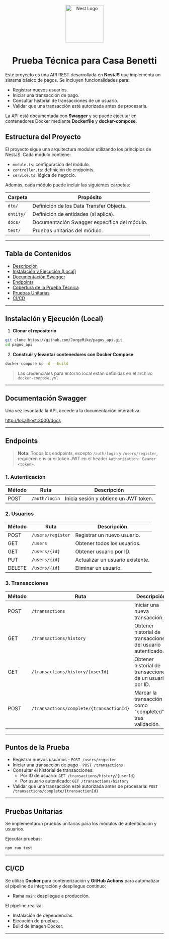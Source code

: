<p align="center">
  <a href="http://nestjs.com/" target="blank"><img src="https://nestjs.com/img/logo-small.svg" width="120" alt="Nest Logo" /></a>
</p>

<h1 align="center">Prueba Técnica para Casa Benetti</h1>

Este proyecto es una API REST desarrollada en **NestJS** que implementa un sistema básico de pagos. Se incluyen funcionalidades para:

- Registrar nuevos usuarios.
- Iniciar una transacción de pago.
- Consultar historial de transacciones de un usuario.
- Validar que una transacción esté autorizada antes de procesarla.

La API está documentada con **Swagger** y se puede ejecutar en contenedores Docker mediante **Dockerfile** y **docker-compose**.

## Estructura del Proyecto

El proyecto sigue una arquitectura modular utilizando los principios de NestJS. Cada módulo contiene:

- `module.ts`: configuración del módulo.
- `controller.ts`: definición de endpoints.
- `service.ts`: lógica de negocio.

Además, cada módulo puede incluir las siguientes carpetas:

| Carpeta    | Propósito                                         |
|------------|---------------------------------------------------|
| `dto/`     | Definición de los Data Transfer Objects.          |
| `entity/`  | Definición de entidades (si aplica).              |
| `docs/`    | Documentación Swagger específica del módulo.      |
| `test/`    | Pruebas unitarias del módulo.                     |

---

## Tabla de Contenidos

- [Descripción](#prueba-técnica-para-casa-benetti)
- [Instalación y Ejecución (Local)](#instalación-y-ejecución-local)
- [Documentación Swagger](#documentación-swagger)
- [Endpoints](#-endpoints)
- [Cobertura de la Prueba Técnica](#puntos-de-la-prueba)
- [Pruebas Unitarias](#pruebas-unitarias)
- [CI/CD](#cicd)

---

## Instalación y Ejecución (Local)

1. **Clonar el repositorio**

```bash
git clone https://github.com/JorgeMike/pagos_api.git
cd pagos_api
```

2. **Construir y levantar contenedores con Docker Compose**

```bash
docker-compose up -d --build
```

> Las credenciales para entorno local están definidas en el archivo `docker-compose.yml`

---

## Documentación Swagger

Una vez levantada la API, accede a la documentación interactiva:

[http://localhost:3000/docs](http://localhost:3000/docs)

---

## Endpoints

> **Nota:** Todos los endpoints, excepto `/auth/login` y `/users/register`, requieren enviar el token JWT en el header `Authorization: Bearer <token>`.

### 1. Autenticación

| Método | Ruta          | Descripción                           |
| ------ | ------------- | ------------------------------------- |
| POST   | `/auth/login` | Inicia sesión y obtiene un JWT token. |

### 2. Usuarios

| Método | Ruta              | Descripción                      |
| ------ | ----------------- | -------------------------------- |
| POST   | `/users/register` | Registrar un nuevo usuario.      |
| GET    | `/users`          | Obtener todos los usuarios.      |
| GET    | `/users/{id}`     | Obtener usuario por ID.          |
| PUT    | `/users/{id}`     | Actualizar un usuario existente. |
| DELETE | `/users/{id}`     | Eliminar un usuario.             |

### 3. Transacciones

| Método | Ruta                                     | Descripción                                                          |
| ------ | ---------------------------------------- | -------------------------------------------------------------------- |
| POST   | `/transactions`                          | Iniciar una nueva transacción.                                       |
| GET    | `/transactions/history`                  | Obtener historial de transacciones del usuario autenticado.          |
| GET    | `/transactions/history/{userId}`         | Obtener historial de transacciones de un usuario por ID.             |
| POST   | `/transactions/complete/{transactionId}` | Marcar la transacción como "completed" tras validación.             |

---

## Puntos de la Prueba

- Registrar nuevos usuarios - `POST /users/register`
- Iniciar una transacción de pago - `POST /transactions`
- Consultar el historial de transacciones:
  - Por ID de usuario: `GET /transactions/history/{userId}`
  - Por usuario autenticado: `GET /transactions/history`
- Validar que una transacción esté autorizada antes de procesarla: `POST /transactions/complete/{transactionId}`

---

## Pruebas Unitarias

Se implementaron pruebas unitarias para los módulos de autenticación y usuarios.

Ejecutar pruebas:

```bash
npm run test
```

---

## CI/CD

Se utilizó **Docker** para contenerización y **GitHub Actions** para automatizar el pipeline de integración y despliegue continuo:

- Rama `main`: despliegue a producción.

El pipeline realiza:

- Instalación de dependencias.
- Ejecución de pruebas.
- Build de imagen Docker.

---